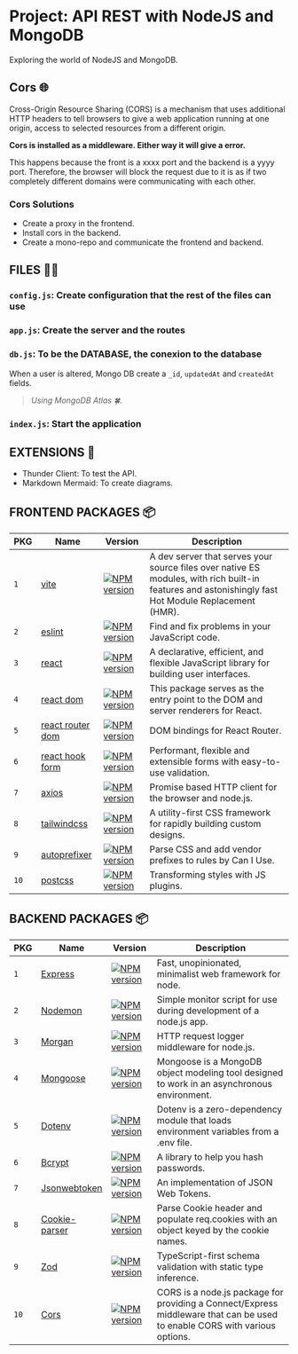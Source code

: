 # Project: API REST with NodeJS and MongoDB

Exploring the world of NodeJS and MongoDB.

## Cors 🌐

Cross-Origin Resource Sharing (CORS) is a mechanism that uses additional HTTP headers to tell browsers to give a web application running at one origin, access to selected resources from a different origin.

**Cors is installed as a middleware. Either way it will give a error.**

This happens because the front is a xxxx port and the backend is a yyyy port. Therefore, the browser will block the request due to it is as if two completely different domains were communicating with each other.

### Cors Solutions

- Create a proxy in the frontend.
- Install cors in the backend.
- Create a mono-repo and communicate the frontend and backend.

## FILES 📁📂

### `config.js`: Create configuration that the rest of the files can use

### `app.js`: Create the server and the routes

### `db.js`: To be the DATABASE, the conexion to the database

When a user is altered, Mongo DB create a `_id`, `updatedAt` and `createdAt` fields.

> _Using MongoDB Atlas 🍀._

### `index.js`: Start the application

## EXTENSIONS 🧩

- Thunder Client: To test the API.
- Markdown Mermaid: To create diagrams.

## FRONTEND PACKAGES 📦

| PKG  | Name                                                | Version                                                                                                     | Description                                                                                                                                         |
| ---- | --------------------------------------------------- | ----------------------------------------------------------------------------------------------------------- | --------------------------------------------------------------------------------------------------------------------------------------------------- |
| `1`  | [vite](https://vitejs.dev/)                         | [![NPM version](https://badge.fury.io/js/vite.svg)](https://npmjs.org/package/vite)                         | A dev server that serves your source files over native ES modules, with rich built-in features and astonishingly fast Hot Module Replacement (HMR). |
| `2`  | [eslint](https://eslint.org/)                       | [![NPM version](https://badge.fury.io/js/eslint.svg)](https://npmjs.org/package/eslint)                     | Find and fix problems in your JavaScript code.                                                                                                      |
| `3`  | [react](https://react.dev/)                         | [![NPM version](https://badge.fury.io/js/react.svg)](https://npmjs.org/package/react)                       | A declarative, efficient, and flexible JavaScript library for building user interfaces.                                                             |
| `4`  | [react dom](https://react.dev/reference/react-dom)  | [![NPM version](https://badge.fury.io/js/react-dom.svg)](https://npmjs.org/package/react-dom)               | This package serves as the entry point to the DOM and server renderers for React.                                                                   |
| `5`  | [react router dom](https://reactrouter.com/en/main) | [![NPM version](https://badge.fury.io/js/react-router-dom.svg)](https://npmjs.org/package/react-router-dom) | DOM bindings for React Router.                                                                                                                      |
| `6`  | [react hook form](https://react-hook-form.com/)     | [![NPM version](https://badge.fury.io/js/react-hook-form.svg)](https://npmjs.org/package/react-hook-form)   | Performant, flexible and extensible forms with easy-to-use validation.                                                                              |
| `7`  | [axios](https://axios-http.com/)                    | [![NPM version](https://badge.fury.io/js/axios.svg)](https://npmjs.org/package/axios)                       | Promise based HTTP client for the browser and node.js.                                                                                              |
| `8`  | [tailwindcss](https://tailwindcss.com/)             | [![NPM version](https://badge.fury.io/js/tailwindcss.svg)](https://npmjs.org/package/tailwindcss)           | A utility-first CSS framework for rapidly building custom designs.                                                                                  |
| `9`  | [autoprefixer](https://autoprefixer.github.io/)     | [![NPM version](https://badge.fury.io/js/autoprefixer.svg)](https://npmjs.org/package/autoprefixer)         | Parse CSS and add vendor prefixes to rules by Can I Use.                                                                                            |
| `10` | [postcss](https://postcss.org/)                     | [![NPM version](https://badge.fury.io/js/postcss.svg)](https://npmjs.org/package/postcss)                   | Transforming styles with JS plugins.                                                                                                                |

## BACKEND PACKAGES 📦

| PKG  | Name                                                           | Version                                                                                               | Description                                                                                                                |
| ---- | -------------------------------------------------------------- | ----------------------------------------------------------------------------------------------------- | -------------------------------------------------------------------------------------------------------------------------- |
| `1`  | [Express](https://expressjs.com/)                              | [![NPM version](https://badge.fury.io/js/express.svg)](https://npmjs.org/package/express)             | Fast, unopinionated, minimalist web framework for node.                                                                    |
| `2`  | [Nodemon](https://nodemon.io/)                                 | [![NPM version](https://badge.fury.io/js/nodemon.svg)](https://npmjs.org/package/nodemon)             | Simple monitor script for use during development of a node.js app.                                                         |
| `3`  | [Morgan](https://www.npmjs.com/package/morgan)                 | [![NPM version](https://badgen.net/npm/v/morgan)](https://www.npmjs.com/package/morgan)               | HTTP request logger middleware for node.js.                                                                                |
| `4`  | [Mongoose](https://mongoosejs.com/)                            | [![NPM version](https://badge.fury.io/js/mongoose.svg)](https://npmjs.org/package/mongoose)           | Mongoose is a MongoDB object modeling tool designed to work in an asynchronous environment.                                |
| `5`  | [Dotenv](https://www.npmjs.com/package/dotenv)                 | [![NPM version](https://badgen.net/npm/v/dotenv)](https://www.npmjs.com/package/dotenv)               | Dotenv is a zero-dependency module that loads environment variables from a .env file.                                      |
| `6`  | [Bcrypt](https://bcrypt.online/)                               | [![NPM version](https://badgen.net/npm/v/bcrypt)](https://www.npmjs.com/package/bcrypt)               | A library to help you hash passwords.                                                                                      |
| `7`  | [Jsonwebtoken](https://jwt.io/)                                | [![NPM version](https://badgen.net/npm/v/jsonwebtoken)](https://www.npmjs.com/package/jsonwebtoken)   | An implementation of JSON Web Tokens.                                                                                      |
| `8`  | [Cookie-parser](https://www.npmjs.com/package/cookie-parser)   | [![NPM version](https://badgen.net/npm/v/cookie-parser)](https://www.npmjs.com/package/cookie-parser) | Parse Cookie header and populate req.cookies with an object keyed by the cookie names.                                     |
| `9`  | [Zod](https://zod.dev/)                                        | [![NPM version](https://badgen.net/npm/v/zod)](https://www.npmjs.com/package/zod)                     | TypeScript-first schema validation with static type inference.                                                             |
| `10` | [Cors](https://developer.mozilla.org/en-US/docs/Web/HTTP/CORS) | [![NPM version](https://badgen.net/npm/v/cors)](https://www.npmjs.com/package/cors)                   | CORS is a node.js package for providing a Connect/Express middleware that can be used to enable CORS with various options. |
